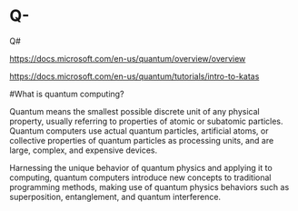 # Q-
Q#

https://docs.microsoft.com/en-us/quantum/overview/overview

https://docs.microsoft.com/en-us/quantum/tutorials/intro-to-katas

#What is quantum computing?

Quantum means the smallest possible discrete unit of any physical property, usually referring to properties of atomic or subatomic particles. Quantum computers use actual quantum particles, artificial atoms, or collective properties of quantum particles as processing units, and are large, complex, and expensive devices.

Harnessing the unique behavior of quantum physics and applying it to computing, quantum computers introduce new concepts to traditional programming methods, making use of quantum physics behaviors such as superposition, entanglement, and quantum interference.

